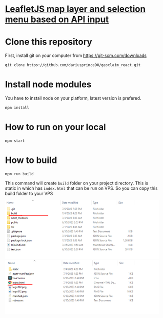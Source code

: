 # [LeafletJS map layer and selection menu based on API input](https://www.upwork.com/jobs/~018823e0418cd7fa9a)

# Clone this repository

First, install git on your computer from https://git-scm.com/downloads

```
git clone https://github.com/dariusprince90/geoclaim_react.git
```

# Install node modules

You have to install node on your platform, latest version is prefered.

```
npm install
```

# How to run on your local

```
npm start
```

# How to build

```
npm run build
```

This command will create `build` folder on your project directory. This is static in which has `index.html` that can be run on VPS. So you can copy this build folder to your VPS

![Alt text](image.png)
![Alt text](image-1.png)
